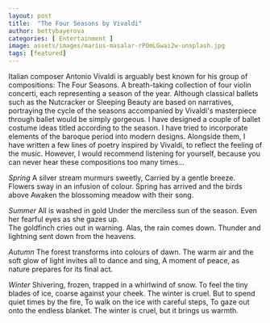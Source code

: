 ```yaml
---
layout: post
title:  "The Four Seasons by Vivaldi"
author: bettybayerova
categories: [ Entertainment ]
image: assets/images/marius-masalar-rPOmLGwai2w-unsplash.jpg
tags: [featured]
---
```


Italian composer Antonio Vivaldi is arguably best known for his group of compositions: The Four Seasons. A breath-taking collection of four violin concerti, each representing a season of the year. Although classical ballets such as the Nutcracker or Sleeping Beauty are based on narratives, portraying the cycle of the seasons accompanied by Vivaldi's masterpiece through ballet would be simply gorgeous. I have designed a couple of ballet costume ideas titled according to the season. I have tried to incorporate elements of the baroque period into modern designs. Alongside them, I have written a few lines of poetry inspired by Vivaldi, to reflect the feeling of the music. However, I would recommend listening for yourself, because you can never hear these compositions too many times…

*Spring*
A silver stream murmurs sweetly,
Carried by a gentle breeze.
Flowers sway in an infusion of colour.
Spring has arrived and the birds above
Awaken the blossoming meadow with their song. 

*Summer* 
All is washed in gold
Under the merciless sun of the season. 
Even her fearful eyes as she gazes up.  
The goldfinch cries out in warning.
Alas, the rain comes down. 
Thunder and lightning sent down from the heavens. 

*Autumn*
The forest transforms into colours of dawn.
The warm air and the soft glow of light invites all to dance and sing,
A moment of peace, as nature prepares for its final act.

*Winter*
Shivering, frozen, trapped in a whirlwind of snow.
To feel the tiny blades of ice, coarse against your cheek. 
The winter is cruel. 
But to spend quiet times by the fire,
To walk on the ice with careful steps,
To gaze out onto the endless blanket. 
The winter is cruel, but it brings us warmth.

